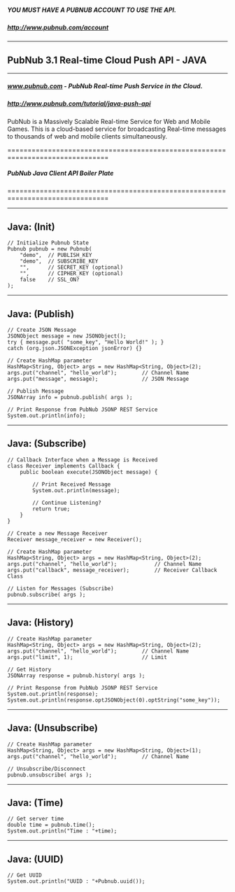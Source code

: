 ##### YOU MUST HAVE A PUBNUB ACCOUNT TO USE THE API.
##### http://www.pubnub.com/account

----------------------------------------------
## PubNub 3.1 Real-time Cloud Push API - JAVA
----------------------------------------------

##### www.pubnub.com - PubNub Real-time Push Service in the Cloud. 
##### http://www.pubnub.com/tutorial/java-push-api

 PubNub is a Massively Scalable Real-time Service for Web and Mobile Games.
 This is a cloud-based service for broadcasting Real-time messages
 to thousands of web and mobile clients simultaneously.

===============================================================================
##### PubNub Java Client API Boiler Plate
===============================================================================

-------------------------------------------------------------------------------
Java: (Init)
-------------------------------------------------------------------------------

    // Initialize Pubnub State
    Pubnub pubnub = new Pubnub(
        "demo",  // PUBLISH_KEY
        "demo",  // SUBSCRIBE_KEY
        "",      // SECRET_KEY (optional)
        "",      // CIPHER_KEY (optional)
        false    // SSL_ON?
    );


-------------------------------------------------------------------------------
Java: (Publish)
-------------------------------------------------------------------------------

    // Create JSON Message
    JSONObject message = new JSONObject();
    try { message.put( "some_key", "Hello World!" ); }
    catch (org.json.JSONException jsonError) {}

    // Create HashMap parameter
    HashMap<String, Object> args = new HashMap<String, Object>(2);
    args.put("channel", "hello_world");        // Channel Name
    args.put("message", message);              // JSON Message
    
    // Publish Message
    JSONArray info = pubnub.publish( args );

    // Print Response from PubNub JSONP REST Service
    System.out.println(info);


-------------------------------------------------------------------------------
Java: (Subscribe)
-------------------------------------------------------------------------------

    // Callback Interface when a Message is Received
    class Receiver implements Callback {
        public boolean execute(JSONObject message) {

            // Print Received Message
            System.out.println(message);

            // Continue Listening?
            return true;
        }
    }

    // Create a new Message Receiver
    Receiver message_receiver = new Receiver();
    
    // Create HashMap parameter
    HashMap<String, Object> args = new HashMap<String, Object>(2);
    args.put("channel", "hello_world");            // Channel Name
    args.put("callback", message_receiver);        // Receiver Callback Class
    
    // Listen for Messages (Subscribe)
    pubnub.subscribe( args );

------------------------------------------------------------------------------
Java: (History)
-------------------------------------------------------------------------------

    // Create HashMap parameter
    HashMap<String, Object> args = new HashMap<String, Object>(2);
    args.put("channel", "hello_world");        // Channel Name
    args.put("limit", 1);                      // Limit
    
    // Get History
    JSONArray response = pubnub.history( args );

    // Print Response from PubNub JSONP REST Service
    System.out.println(response);
    System.out.println(response.optJSONObject(0).optString("some_key"));

-------------------------------------------------------------------------------
Java: (Unsubscribe)
-------------------------------------------------------------------------------

    // Create HashMap parameter
    HashMap<String, Object> args = new HashMap<String, Object>(1);
    args.put("channel", "hello_world");        // Channel Name
        
    // Unsubscribe/Disconnect
    pubnub.unsubscribe( args );

-------------------------------------------------------------------------------
Java: (Time)
-------------------------------------------------------------------------------

    // Get server time
    double time = pubnub.time();
    System.out.println("Time : "+time);

-------------------------------------------------------------------------------
Java: (UUID)
-------------------------------------------------------------------------------

    // Get UUID
    System.out.println("UUID : "+Pubnub.uuid());
